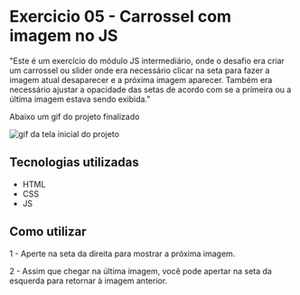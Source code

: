# Exercicio 05 - Carrossel com imagem no JS
"Este é um exercício do módulo JS intermediário, onde o desafio era criar um carrossel ou slider onde era necessário clicar na seta para fazer a imagem atual desaparecer e a próxima imagem aparecer. Também era necessário ajustar a opacidade das setas de acordo com se a primeira ou a última imagem estava sendo exibida."

Abaixo um gif do projeto finalizado

<img src="src\images\telaDoProjetoEmGif.gif" alt="gif da tela inicial do projeto">

## Tecnologias utilizadas 
- HTML
- CSS
- JS

## Como utilizar

1 - Aperte na seta da direita para mostrar a próxima imagem.

2 - Assim que chegar na última imagem, você pode apertar na seta da esquerda para retornar à imagem anterior.
